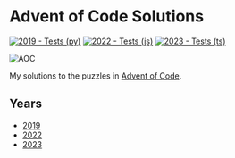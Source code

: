 # Advent of Code Solutions

[![2019 - Tests (py)](https://github.com/rpidanny/advent-of-code/actions/workflows/2019-ci.yml/badge.svg)](https://github.com/rpidanny/advent-of-code/actions/workflows/2019-ci.yml) [![2022 - Tests (js)](https://github.com/rpidanny/advent-of-code/actions/workflows/2022-ci.yml/badge.svg)](https://github.com/rpidanny/advent-of-code/actions/workflows/2022-ci.yml) [![2023 - Tests (ts)](https://github.com/rpidanny/advent-of-code/actions/workflows/2023-ci.yml/badge.svg)](https://github.com/rpidanny/advent-of-code/actions/workflows/2023-ci.yml)

![AOC](https://repository-images.githubusercontent.com/112706767/160be980-3b1a-11eb-9dbe-439a40adfa99)

My solutions to the puzzles in [Advent of Code](https://adventofcode.com).

## Years

- [2019](./2019)
- [2022](./2022)
- [2023](./2023)
